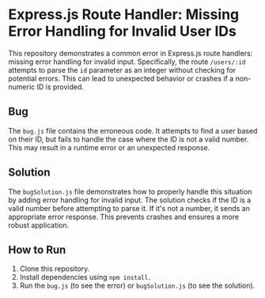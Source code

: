 # Express.js Route Handler: Missing Error Handling for Invalid User IDs

This repository demonstrates a common error in Express.js route handlers: missing error handling for invalid input.  Specifically, the route `/users/:id` attempts to parse the `id` parameter as an integer without checking for potential errors. This can lead to unexpected behavior or crashes if a non-numeric ID is provided.

## Bug

The `bug.js` file contains the erroneous code.  It attempts to find a user based on their ID, but fails to handle the case where the ID is not a valid number.  This may result in a runtime error or an unexpected response.

## Solution

The `bugSolution.js` file demonstrates how to properly handle this situation by adding error handling for invalid input.  The solution checks if the ID is a valid number before attempting to parse it. If it's not a number, it sends an appropriate error response.  This prevents crashes and ensures a more robust application.

## How to Run

1. Clone this repository.
2. Install dependencies using `npm install`.
3. Run the `bug.js` (to see the error) or `bugSolution.js` (to see the solution).